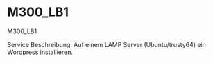 # M300_LB1
M300_LB1

Service Beschreibung:
Auf einem LAMP Server (Ubuntu/trusty64) ein Wordpress installieren.
